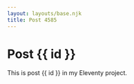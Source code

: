 ```yaml
---
layout: layouts/base.njk
title: Post 4585
---
```


# Post {{ id }}

This is post {{ id }} in my Eleventy project.

